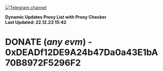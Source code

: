 [![Telegram channel](https://img.shields.io/endpoint?url=https://runkit.io/damiankrawczyk/telegram-badge/branches/master?url=https://t.me/n4z4v0d)](https://t.me/n4z4v0d) 

**Dynamic Updates Proxy List with Proxy Checker**  
**Last Updated: 22.12.23 15:42**

# DONATE (_any evm_) - 0xDEADf12DE9A24b47Da0a43E1bA70B8972F5296F2
